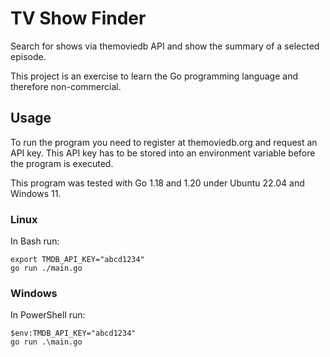 # TV Show Finder
Search for shows via themoviedb API and show the summary of a selected episode.

This project is an exercise to learn the Go programming language and therefore non-commercial.

## Usage
To run the program you need to register at themoviedb.org and request an API key.
This API key has to be stored into an environment variable before the program is executed.

This program was tested with Go 1.18 and 1.20 under Ubuntu 22.04 and Windows 11.

### Linux
In Bash run:
```
export TMDB_API_KEY="abcd1234"
go run ./main.go
```

### Windows
In PowerShell run:
```
$env:TMDB_API_KEY="abcd1234"
go run .\main.go
```

